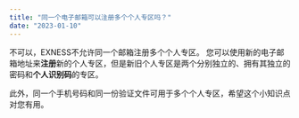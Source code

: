 ```yaml
---
title: "同一个电子邮箱可以注册多个个人专区吗？"
date: "2023-01-10"
---
```


<Ads></Ads> 

不可以，EXNESS不允许同一个邮箱注册多个个人专区。 您可以使用新的电子邮箱地址来**注册**新的个人专区，但是新旧个人专区是两个分别独立的、拥有其独立的密码和**个人识别码**的专区。

此外，同一个手机号码和同一份验证文件可用于多个个人专区，希望这个小知识点对您有用。
